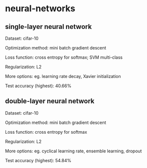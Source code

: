 # neural-networks

## single-layer neural network

Dataset: cifar-10

Optimization method: mini batch gradient descent

Loss function: cross entropy for softmax; SVM multi-class

Regularization: L2

More options: eg. learning rate decay, Xavier initialization

Test accuracy (highest): 40.66%

## double-layer neural network

Dataset: cifar-10

Optimization method: mini batch gradient descent

Loss function: cross entropy for softmax

Regularization: L2

More options: eg. cyclical learning rate, ensemble learning, dropout

Test accuracy (highest): 54.84%
